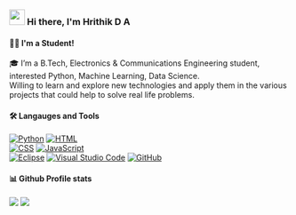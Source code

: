 <h3 align="left">
<img src="https://media.giphy.com/media/hvRJCLFzcasrR4ia7z/giphy.gif" width="28">
Hi there, I'm Hrithik D A
</h3>

<h4>👩‍🎓 I'm a Student! </h4>

 <p> 🎓 I’m a B.Tech, Electronics & Communications Engineering student, <br/> interested Python, Machine Learning, Data Science. <br/> Willing to learn and explore new technologies and apply them in the various projects that could help to solve real life problems. </p>

<h4> 🛠️ Langauges and Tools </h4>

<p>
    <a href="#"><img alt="Python" src="https://img.shields.io/badge/Python%20-%231572B6.svg?logo=python&logoColor=white"></a>
    <a href="#"><img alt="HTML" src="https://img.shields.io/badge/HTML%20-%23E34F26.svg?logo=html5&logoColor=white"></a>
 <br/>
    <a href="#"><img alt="CSS" src="https://img.shields.io/badge/CSS%20-%231572B6.svg?logo=css3&logoColor=white"></a>
    <a href="#"><img alt="JavaScript" src="https://img.shields.io/badge/JavaScript%20-%23F7DF1E.svg?logo=javascript&logoColor=black"></a>
    <br>
    <a href="#"><img alt="Eclipse" src="https://img.shields.io/badge/Eclipse-%232370ED?logo=eclipse&logoColor=orange"></a>
    <a href="#"><img alt="Visual Studio Code" src="https://img.shields.io/badge/Visual%20Studio%20Code-%23430098.svg?logo=visual-studio-code&logoColor=white"></a>
    <a href="#"><img alt="GitHub" src="https://img.shields.io/badge/GitHub%20-%2314354C.svg?logo=github&logoColor=white"></a>

<h4> 📊 Github Profile stats </h4>

<img src="https://github-readme-stats.vercel.app/api?username=hrithikda&show_icons=true&theme=radical"/>

<img src="https://github-readme-stats.vercel.app/api/top-langs/?username=hrithikda&layout=compact"/>
